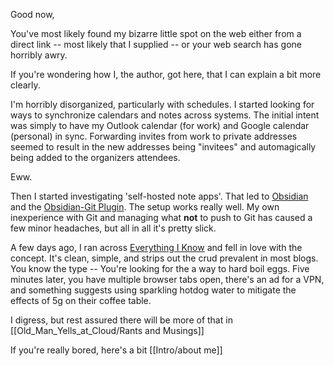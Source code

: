 Good now,

  You've most likely found my bizarre little spot on the web either from a direct link -- most likely that I supplied -- or your web search has gone horribly awry.

If you're wondering how I, the author, got here, that I can explain a bit more clearly.

I'm horribly disorganized, particularly with schedules.  I started looking for ways to synchronize calendars and notes across systems.  The initial intent was simply to have my Outlook calendar (for work) and Google calendar (personal) in sync.  Forwarding invites from work to private addresses seemed to result in the new addresses being "invitees" and automagically being added to the organizers attendees.

Eww.

Then I started investigating 'self-hosted note apps'.  That led to [Obsidian](https://obsidian.md/) and the  [Obsidian-Git Plugin]( https://github.com/denolehov/obsidian-git ).  The setup works really well.  My own inexperience with Git and managing what **not** to push to Git has caused a few minor headaches, but all in all it's pretty slick.

A few days ago, I ran across [Everything I Know](https://wiki.nikiv.dev/) and fell in love with the concept.  It's clean, simple, and strips out the crud prevalent in most blogs.  You know the type --  You're looking for the a way to hard boil eggs.  Five minutes later, you have multiple browser tabs open, there's an ad for a VPN, and something suggests using sparkling hotdog water to mitigate the effects of 5g on their coffee table.

I digress, but rest assured there will be more of that in [[Old_Man_Yells_at_Cloud/Rants and Musings]]

If you're really bored, here's a bit [[Intro/about me]]

